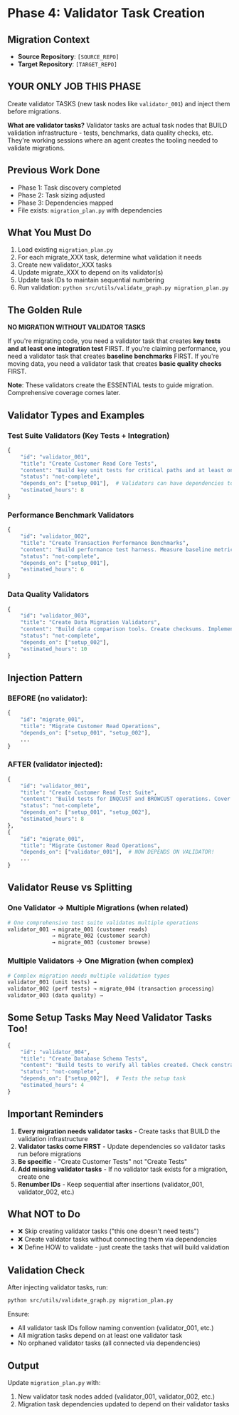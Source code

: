 # Phase 4: Validator Task Creation

## Migration Context
- **Source Repository**: `[SOURCE_REPO]`
- **Target Repository**: `[TARGET_REPO]`

## YOUR ONLY JOB THIS PHASE
Create validator TASKS (new task nodes like `validator_001`) and inject them before migrations.

**What are validator tasks?**
Validator tasks are actual task nodes that BUILD validation infrastructure - tests, benchmarks, data quality checks, etc. They're working sessions where an agent creates the tooling needed to validate migrations.

## Previous Work Done
- Phase 1: Task discovery completed
- Phase 2: Task sizing adjusted
- Phase 3: Dependencies mapped
- File exists: `migration_plan.py` with dependencies

## What You Must Do
1. Load existing `migration_plan.py`
2. For each migrate_XXX task, determine what validation it needs
3. Create new validator_XXX tasks
4. Update migrate_XXX to depend on its validator(s)
5. Update task IDs to maintain sequential numbering
6. Run validation: `python src/utils/validate_graph.py migration_plan.py`

## The Golden Rule
**NO MIGRATION WITHOUT VALIDATOR TASKS**

If you're migrating code, you need a validator task that creates **key tests and at least one integration test** FIRST.
If you're claiming performance, you need a validator task that creates **baseline benchmarks** FIRST.
If you're moving data, you need a validator task that creates **basic quality checks** FIRST.

**Note**: These validators create the ESSENTIAL tests to guide migration. Comprehensive coverage comes later.

## Validator Types and Examples

### Test Suite Validators (Key Tests + Integration)
```python
{
    "id": "validator_001",
    "title": "Create Customer Read Core Tests",
    "content": "Build key unit tests for critical paths and at least one integration test for customer inquiry operations. Focus on main success paths and critical error cases.",
    "status": "not-complete",
    "depends_on": ["setup_001"],  # Validators can have dependencies too
    "estimated_hours": 8
}
```

### Performance Benchmark Validators  
```python
{
    "id": "validator_002",
    "title": "Create Transaction Performance Benchmarks",
    "content": "Build performance test harness. Measure baseline metrics. Define success criteria.",
    "status": "not-complete",
    "depends_on": ["setup_001"],
    "estimated_hours": 6
}
```

### Data Quality Validators
```python
{
    "id": "validator_003",
    "title": "Create Data Migration Validators",
    "content": "Build data comparison tools. Create checksums. Implement reconciliation reports.",
    "status": "not-complete",
    "depends_on": ["setup_002"],
    "estimated_hours": 10
}
```

## Injection Pattern

### BEFORE (no validator):
```python
{
    "id": "migrate_001",
    "title": "Migrate Customer Read Operations",
    "depends_on": ["setup_001", "setup_002"],
    ...
}
```

### AFTER (validator injected):
```python
{
    "id": "validator_001",
    "title": "Create Customer Read Test Suite",
    "content": "Build tests for INQCUST and BROWCUST operations. Cover all paths. Mock dependencies.",
    "status": "not-complete",
    "depends_on": ["setup_001", "setup_002"],
    "estimated_hours": 8
},
{
    "id": "migrate_001",
    "title": "Migrate Customer Read Operations",
    "depends_on": ["validator_001"],  # NOW DEPENDS ON VALIDATOR!
    ...
}
```

## Validator Reuse vs Splitting

### One Validator → Multiple Migrations (when related)
```python
# One comprehensive test suite validates multiple operations
validator_001 → migrate_001 (customer reads)
              → migrate_002 (customer search)
              → migrate_003 (customer browse)
```

### Multiple Validators → One Migration (when complex)
```python
# Complex migration needs multiple validation types
validator_001 (unit tests) → 
validator_002 (perf tests) → migrate_004 (transaction processing)
validator_003 (data quality) →
```

## Some Setup Tasks May Need Validator Tasks Too!
```python
{
    "id": "validator_004",
    "title": "Create Database Schema Tests",
    "content": "Build tests to verify all tables created. Check constraints. Test connections.",
    "status": "not-complete", 
    "depends_on": ["setup_002"],  # Tests the setup task
    "estimated_hours": 4
}
```

## Important Reminders
1. **Every migration needs validator tasks** - Create tasks that BUILD the validation infrastructure
2. **Validator tasks come FIRST** - Update dependencies so validator tasks run before migrations
3. **Be specific** - "Create Customer Tests" not "Create Tests"
4. **Add missing validator tasks** - If no validator task exists for a migration, create one
5. **Renumber IDs** - Keep sequential after insertions (validator_001, validator_002, etc.)

## What NOT to Do
- ❌ Skip creating validator tasks ("this one doesn't need tests")
- ❌ Create validator tasks without connecting them via dependencies
- ❌ Define HOW to validate - just create the tasks that will build validation

## Validation Check
After injecting validator tasks, run:
```bash
python src/utils/validate_graph.py migration_plan.py
```

Ensure:
- All validator task IDs follow naming convention (validator_001, etc.)
- All migration tasks depend on at least one validator task
- No orphaned validator tasks (all connected via dependencies)

## Output
Update `migration_plan.py` with:
1. New validator task nodes added (validator_001, validator_002, etc.)
2. Migration task dependencies updated to depend on their validator tasks
